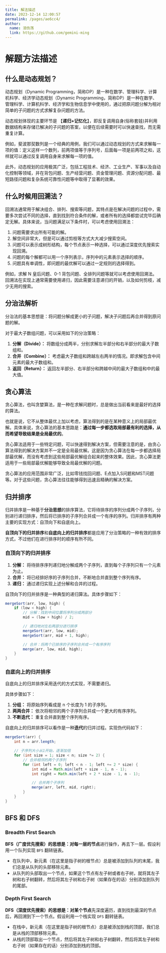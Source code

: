 ```yaml
---
title: 解法描述
date: 2023-12-14 12:00:57
permalink: /pages/ae6cc4/
author: 
  name: 泪伤荡
  link: https://github.com/gemini-ming
---
```

# 解题方法描述

## 什么是动态规划？

动态规划（Dynamic Programming，简称DP）是一种在数学、管理科学、计算机科学、经济学动态规划（Dynamic Programming，简称DP）是一种在数学、管理科学、计算机科学、经济学和生物信息学中使用的，通过把原问题分解为相对简单的子问题的方式求解复杂问题的方法。

动态规划体现的主要环节是 【**递归+记忆化**】，即反复调用自身(俗称套娃)并利用数据结构来存储已解决的子问题的答案，以便在后续需要时可以快速查找，而无需重复计算。

例如，斐波那契数列是一个经典的用例，我们可以通过动态规划的方式来求解每一项的值：定义这样一个数列，前两项值等于序列号，后面每一项是前两项之和，这样就可以通过反复调用自身来求解每一项的值。

此外，动态规划的应用极其广泛，包括工程技术、经济、工业生产、军事以及自动化控制等领域，并在背包问题、生产经营问题、资金管理问题、资源分配问题、最短路径问题和复杂系统可靠性问题等中取得了显著的效果。

## 什么时候用回溯法？

回溯法通常用于解决组合、排列、搜索等问题，其特点是在解决问题的过程中，需要多次尝试不同的选择，直到找到符合条件的解，或者所有的选择都尝试完毕后确定无解。具体来说，当问题满足以下条件时，可以考虑使用回溯法：

1. 问题需要求出所有可能的解。
2. 解空间非常大，但是可以通过剪枝等方式大大减少搜索空间。
3. 问题可以表示成树形结构，每个节点表示一种选择，可以通过深度优先搜索实现回溯。
4. 问题的每个解都可以用一个序列表示，序列中的元素表示选择的顺序。
5. 问题具有单调性，即问题的最优解可以通过一定规则的选择得到。 

例如，求解 N 皇后问题、0-1 背包问题、全排列问题等就可以考虑使用回溯法。回溯法在实现上通常需要使用递归，因此需要注意递归的开销，以及如何剪枝，减少无用的搜索。



## 分治法解析

分治法的基本思想是：将问题分解成更小的子问题，解决子问题后再合并得到原问题的解。

对于最大子数组问题，可以采用如下的分治策略：

1. **分解（Divide）：** 将数组分成两半，分别求解左半部分和右半部分的最大子数组和。
2. **合并（Combine）：** 考虑最大子数组和跨越左右两半的情况。即求解包含中间元素的最大子数组和。
3. **返回（Return）：** 返回左半部分、右半部分和跨越中间的最大子数组和中的最大值。



## 贪心算法

贪心算法，也叫贪婪算法，是一种在求解问题时，总是做出当前看来是最好的选择的算法。

也就是说，它不从整体最优上加以考虑，算法得到的是在某种意义上的局部最优解。具体来说，贪心算法的基本思路是：**通过每一步都选取局部最有利的选择，从而希望导致结果是全局最优的**。

贪心算法适用于一些特定问题，可以快速得到解决方案，但需要注意的是，由贪心算法得到的解决方案并不一定是全局最优解。这是因为贪心算法在每一步都选择局部最优解，而没有考虑到这些局部最优解组合起来的整体效果。因此，贪心算法更适用于一些局部最优解能够导致全局最优解的问题。

贪心算法的应用范围非常广泛，比如零钱找回问题、E点加入S问题和MST问题等。对于这些问题，贪心算法往往能够得到迅速且精确的解决方案。



## 归并排序

归并排序是一种基于**分治思想**的排序算法，它将待排序的序列分成两个子序列，分别进行递归排序，然后将已排序的子序列合并成一个有序的序列。归并排序有两种主要的实现方式：自顶向下和自底向上。

**自顶向下的归并排序**和**自底向上的归并排序**都是应用了分治策略的一种有效的排序方式，不过他们在进行排序时的顺序有所不同。



### 自顶向下的归并排序

1. **分解：** 将待排序序列递归地分解成两个子序列，直到每个子序列只有一个元素为止。
2. **合并：** 将已经排好序的子序列合并，不断地合并直到整个序列有序。
3. **递归：** 通过递归实现上述分解和合并的过程。



自顶向下的归并排序是一种典型的递归算法。具体步骤如下：

```java
mergeSort(arr, low, high) {
    if (low < high) {
        // 分解：找到中间位置将序列分成两部分
        mid = (low + high) / 2;

        // 递归地对左右两部分进行排序
        mergeSort(arr, low, mid);
        mergeSort(arr, mid + 1, high);

        // 合并：将两个已排序的子序列合并成一个有序序列
        merge(arr, low, mid, high);
    }
}
```



### 自底向上的归并排序

自底向上的归并排序采用迭代的方式实现，不需要递归。

具体步骤如下：

1. **分组：** 将原始序列看成是 n 个长度为 1 的子序列。
2. **两两合并：** 依次将相邻的两个子序列合并成一个更大的有序序列。
3. **不断迭代：** 重复合并直到整个序列有序。



自底向上的归并排序可以看作是一种**迭代**的归并过程。实现伪代码如下：

```java
mergeSort(arr) {
    int n = arr.length;

    // 子序列大小从1开始，逐渐加倍
    for (int size = 1; size < n; size *= 2) {
        // 合并相邻的两个子序列
        for (int left = 0; left < n - 1; left += 2 * size) {
            int mid = Math.min(left + size - 1, n - 1);
            int right = Math.min(left + 2 * size - 1, n - 1);

            // 合并两个子序列
            merge(arr, left, mid, right);
        }
    }
}
```



## BFS 和 DFS

### Breadth First Search

**BFS（广度优先搜索）**的思想是：对**每一层的节点**进行操作，再去下一层。假设利用一个队列实现 `BFS` 翻转链表。

- 在队列中，新元素（在这里是指子树的根节点）总是被添加到队列的末尾，我们总是从队列的头部移除元素。
- 从队列的头部取出一个节点，如果这个节点有左子树或者右子树，就将其左子树和右子树翻转，然后将其左子树和右子树（如果存在的话）分别添加到队列的尾部。

### Depth First Search

**DFS（深度优先搜索）**的思想是：对**某个节点**先深度遍历，直到找到最深的节点后，再回溯到下一个节点。假设利用一个栈实现 `DFS` 翻转链表。

- 在栈中，新元素（在这里是指子树的根节点）总是被添加到栈的顶部，我们总是从栈的顶部移除元素。
- 从栈的顶部取出一个节点，然后将其左子树和右子树翻转，然后将其左子树和右子树（如果存在的话）分别添加到栈的顶部。

